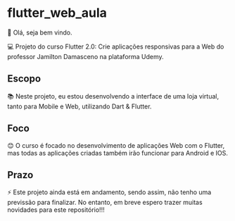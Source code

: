 # flutter_web_aula

👋 Olá, seja bem vindo.

💻 Projeto do curso Flutter 2.0: Crie aplicações responsivas para a Web do professor Jamilton Damasceno na plataforma Udemy.

## Escopo

📚 Neste projeto, eu estou desenvolvendo a interface de uma loja virtual, tanto para Mobile e Web, utilizando Dart & Flutter.

## Foco

😊 O curso é focado no desenvolvimento de aplicações Web com o Flutter, mas todas as aplicações criadas também irão funcionar para Android e IOS.

## Prazo

⚡ Este projeto ainda está em andamento, sendo assim, não tenho uma previssão para finalizar. No entanto, em breve espero trazer muitas novidades para este repositório!!!

